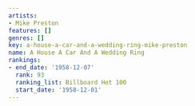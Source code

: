```yaml
---
artists:
- Mike Preston
features: []
genres: []
key: a-house-a-car-and-a-wedding-ring-mike-preston
name: A House A Car And A Wedding Ring
rankings:
- end_date: '1958-12-07'
  rank: 93
  ranking_list: Billboard Hot 100
  start_date: '1958-12-01'
---
```


